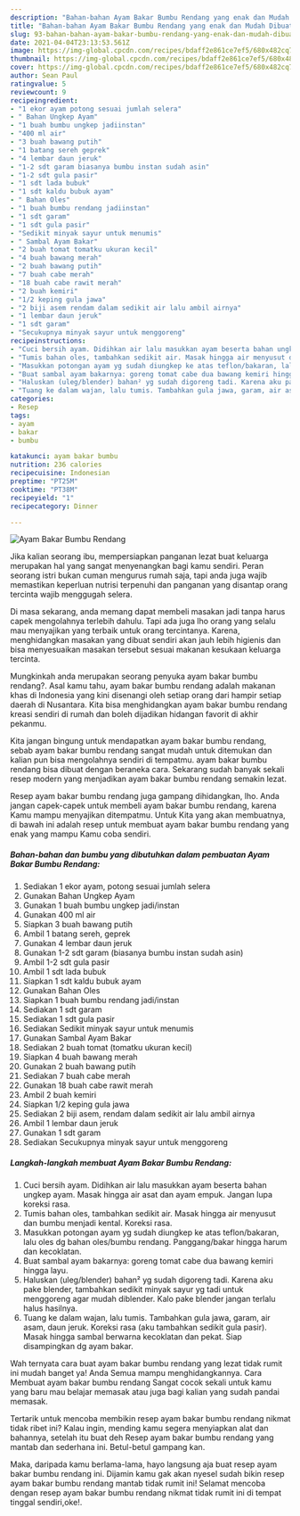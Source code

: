 ```yaml
---
description: "Bahan-bahan Ayam Bakar Bumbu Rendang yang enak dan Mudah Dibuat"
title: "Bahan-bahan Ayam Bakar Bumbu Rendang yang enak dan Mudah Dibuat"
slug: 93-bahan-bahan-ayam-bakar-bumbu-rendang-yang-enak-dan-mudah-dibuat
date: 2021-04-04T23:13:53.561Z
image: https://img-global.cpcdn.com/recipes/bdaff2e861ce7ef5/680x482cq70/ayam-bakar-bumbu-rendang-foto-resep-utama.jpg
thumbnail: https://img-global.cpcdn.com/recipes/bdaff2e861ce7ef5/680x482cq70/ayam-bakar-bumbu-rendang-foto-resep-utama.jpg
cover: https://img-global.cpcdn.com/recipes/bdaff2e861ce7ef5/680x482cq70/ayam-bakar-bumbu-rendang-foto-resep-utama.jpg
author: Sean Paul
ratingvalue: 5
reviewcount: 9
recipeingredient:
- "1 ekor ayam potong sesuai jumlah selera"
- " Bahan Ungkep Ayam"
- "1 buah bumbu ungkep jadiinstan"
- "400 ml air"
- "3 buah bawang putih"
- "1 batang sereh geprek"
- "4 lembar daun jeruk"
- "1-2 sdt garam biasanya bumbu instan sudah asin"
- "1-2 sdt gula pasir"
- "1 sdt lada bubuk"
- "1 sdt kaldu bubuk ayam"
- " Bahan Oles"
- "1 buah bumbu rendang jadiinstan"
- "1 sdt garam"
- "1 sdt gula pasir"
- "Sedikit minyak sayur untuk menumis"
- " Sambal Ayam Bakar"
- "2 buah tomat tomatku ukuran kecil"
- "4 buah bawang merah"
- "2 buah bawang putih"
- "7 buah cabe merah"
- "18 buah cabe rawit merah"
- "2 buah kemiri"
- "1/2 keping gula jawa"
- "2 biji asem rendam dalam sedikit air lalu ambil airnya"
- "1 lembar daun jeruk"
- "1 sdt garam"
- "Secukupnya minyak sayur untuk menggoreng"
recipeinstructions:
- "Cuci bersih ayam. Didihkan air lalu masukkan ayam beserta bahan ungkep ayam. Masak hingga air asat dan ayam empuk. Jangan lupa koreksi rasa."
- "Tumis bahan oles, tambahkan sedikit air. Masak hingga air menyusut dan bumbu menjadi kental. Koreksi rasa."
- "Masukkan potongan ayam yg sudah diungkep ke atas teflon/bakaran, lalu oles dg bahan oles/bumbu rendang. Panggang/bakar hingga harum dan kecoklatan."
- "Buat sambal ayam bakarnya: goreng tomat cabe dua bawang kemiri hingga layu."
- "Haluskan (uleg/blender) bahan² yg sudah digoreng tadi. Karena aku pake blender, tambahkan sedikit minyak sayur yg tadi untuk menggoreng agar mudah diblender. Kalo pake blender jangan terlalu halus hasilnya."
- "Tuang ke dalam wajan, lalu tumis. Tambahkan gula jawa, garam, air asam, daun jeruk. Koreksi rasa (aku tambahkan sedikit gula pasir). Masak hingga sambal berwarna kecoklatan dan pekat. Siap disampingkan dg ayam bakar."
categories:
- Resep
tags:
- ayam
- bakar
- bumbu

katakunci: ayam bakar bumbu 
nutrition: 236 calories
recipecuisine: Indonesian
preptime: "PT25M"
cooktime: "PT38M"
recipeyield: "1"
recipecategory: Dinner

---
```



![Ayam Bakar Bumbu Rendang](https://img-global.cpcdn.com/recipes/bdaff2e861ce7ef5/680x482cq70/ayam-bakar-bumbu-rendang-foto-resep-utama.jpg)

Jika kalian seorang ibu, mempersiapkan panganan lezat buat keluarga merupakan hal yang sangat menyenangkan bagi kamu sendiri. Peran seorang istri bukan cuman mengurus rumah saja, tapi anda juga wajib memastikan keperluan nutrisi terpenuhi dan panganan yang disantap orang tercinta wajib menggugah selera.

Di masa  sekarang, anda memang dapat membeli masakan jadi tanpa harus capek mengolahnya terlebih dahulu. Tapi ada juga lho orang yang selalu mau menyajikan yang terbaik untuk orang tercintanya. Karena, menghidangkan masakan yang dibuat sendiri akan jauh lebih higienis dan bisa menyesuaikan masakan tersebut sesuai makanan kesukaan keluarga tercinta. 



Mungkinkah anda merupakan seorang penyuka ayam bakar bumbu rendang?. Asal kamu tahu, ayam bakar bumbu rendang adalah makanan khas di Indonesia yang kini disenangi oleh setiap orang dari hampir setiap daerah di Nusantara. Kita bisa menghidangkan ayam bakar bumbu rendang kreasi sendiri di rumah dan boleh dijadikan hidangan favorit di akhir pekanmu.

Kita jangan bingung untuk mendapatkan ayam bakar bumbu rendang, sebab ayam bakar bumbu rendang sangat mudah untuk ditemukan dan kalian pun bisa mengolahnya sendiri di tempatmu. ayam bakar bumbu rendang bisa dibuat dengan beraneka cara. Sekarang sudah banyak sekali resep modern yang menjadikan ayam bakar bumbu rendang semakin lezat.

Resep ayam bakar bumbu rendang juga gampang dihidangkan, lho. Anda jangan capek-capek untuk membeli ayam bakar bumbu rendang, karena Kamu mampu menyajikan ditempatmu. Untuk Kita yang akan membuatnya, di bawah ini adalah resep untuk membuat ayam bakar bumbu rendang yang enak yang mampu Kamu coba sendiri.

<!--inarticleads1-->

##### Bahan-bahan dan bumbu yang dibutuhkan dalam pembuatan Ayam Bakar Bumbu Rendang:

1. Sediakan 1 ekor ayam, potong sesuai jumlah selera
1. Gunakan  Bahan Ungkep Ayam
1. Gunakan 1 buah bumbu ungkep jadi/instan
1. Gunakan 400 ml air
1. Siapkan 3 buah bawang putih
1. Ambil 1 batang sereh, geprek
1. Gunakan 4 lembar daun jeruk
1. Gunakan 1-2 sdt garam (biasanya bumbu instan sudah asin)
1. Ambil 1-2 sdt gula pasir
1. Ambil 1 sdt lada bubuk
1. Siapkan 1 sdt kaldu bubuk ayam
1. Gunakan  Bahan Oles
1. Siapkan 1 buah bumbu rendang jadi/instan
1. Sediakan 1 sdt garam
1. Sediakan 1 sdt gula pasir
1. Sediakan Sedikit minyak sayur untuk menumis
1. Gunakan  Sambal Ayam Bakar
1. Sediakan 2 buah tomat (tomatku ukuran kecil)
1. Siapkan 4 buah bawang merah
1. Gunakan 2 buah bawang putih
1. Sediakan 7 buah cabe merah
1. Gunakan 18 buah cabe rawit merah
1. Ambil 2 buah kemiri
1. Siapkan 1/2 keping gula jawa
1. Sediakan 2 biji asem, rendam dalam sedikit air lalu ambil airnya
1. Ambil 1 lembar daun jeruk
1. Gunakan 1 sdt garam
1. Sediakan Secukupnya minyak sayur untuk menggoreng




<!--inarticleads2-->

##### Langkah-langkah membuat Ayam Bakar Bumbu Rendang:

1. Cuci bersih ayam. Didihkan air lalu masukkan ayam beserta bahan ungkep ayam. Masak hingga air asat dan ayam empuk. Jangan lupa koreksi rasa.
1. Tumis bahan oles, tambahkan sedikit air. Masak hingga air menyusut dan bumbu menjadi kental. Koreksi rasa.
1. Masukkan potongan ayam yg sudah diungkep ke atas teflon/bakaran, lalu oles dg bahan oles/bumbu rendang. Panggang/bakar hingga harum dan kecoklatan.
1. Buat sambal ayam bakarnya: goreng tomat cabe dua bawang kemiri hingga layu.
1. Haluskan (uleg/blender) bahan² yg sudah digoreng tadi. Karena aku pake blender, tambahkan sedikit minyak sayur yg tadi untuk menggoreng agar mudah diblender. Kalo pake blender jangan terlalu halus hasilnya.
1. Tuang ke dalam wajan, lalu tumis. Tambahkan gula jawa, garam, air asam, daun jeruk. Koreksi rasa (aku tambahkan sedikit gula pasir). Masak hingga sambal berwarna kecoklatan dan pekat. Siap disampingkan dg ayam bakar.




Wah ternyata cara buat ayam bakar bumbu rendang yang lezat tidak rumit ini mudah banget ya! Anda Semua mampu menghidangkannya. Cara Membuat ayam bakar bumbu rendang Sangat cocok sekali untuk kamu yang baru mau belajar memasak atau juga bagi kalian yang sudah pandai memasak.

Tertarik untuk mencoba membikin resep ayam bakar bumbu rendang nikmat tidak ribet ini? Kalau ingin, mending kamu segera menyiapkan alat dan bahannya, setelah itu buat deh Resep ayam bakar bumbu rendang yang mantab dan sederhana ini. Betul-betul gampang kan. 

Maka, daripada kamu berlama-lama, hayo langsung aja buat resep ayam bakar bumbu rendang ini. Dijamin kamu gak akan nyesel sudah bikin resep ayam bakar bumbu rendang mantab tidak rumit ini! Selamat mencoba dengan resep ayam bakar bumbu rendang nikmat tidak rumit ini di tempat tinggal sendiri,oke!.

